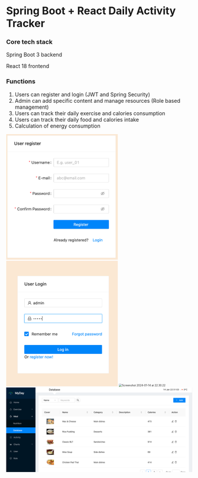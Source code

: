 # Spring Boot + React Daily Activity Tracker 

### Core tech stack

Spring Boot 3 backend

React 18 frontend

### Functions

1. Users can register and login (JWT and Spring Security)
2. Admin can add specific content and manage resources (Role based management)
3. Users can track their daily exercise and calories consumption
4. Users can track their daily food and calories intake
5. Calculation of energy consumption


<img src="doc/Screenshot 2024-01-14 at 22.28.20.png" alt="Screenshot 2024-01-14 at 22.28.20" style="zoom:50%;" />

<img src="doc/Screenshot 2024-01-14 at 22.27.33.png" alt="Screenshot 2024-01-14 at 22.27.33" style="zoom:50%;" />

<img src="doc/Screenshot 2024-01-14 at 22.30.22.png" alt="Screenshot 2024-01-14 at 22.30.22" style="zoom:50%;" />

<img src="doc/Screenshot 2024-01-14 at 22.31.04.png" alt="Screenshot 2024-01-14 at 22.31.04" style="zoom:50%;" />